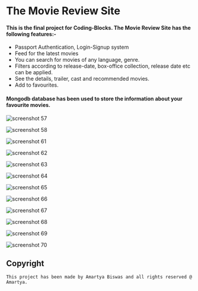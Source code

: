 # The Movie Review Site
#### This is the final project for Coding-Blocks. The Movie Review Site has the following features:-
  - Passport Authentication, Login-Signup system
  - Feed for the latest movies
  - You can search for movies of any language, genre.
  - Filters according to release-date, box-office collection, release date etc can be applied.
  - See the details, trailer, cast and recommended movies.
  - Add to favourites.
#### Mongodb database has been used to store the information about your favourite movies.

![screenshot 57](https://user-images.githubusercontent.com/31181068/36628025-be0de5d4-1971-11e8-88b3-a9f1ceddac46.png)

![screenshot 58](https://user-images.githubusercontent.com/31181068/36628027-c4e9cecc-1971-11e8-825d-ae23a8f95e1d.png)

![screenshot 61](https://user-images.githubusercontent.com/31181068/36628030-cf50297e-1971-11e8-892f-b47418a1c6ae.png)

![screenshot 62](https://user-images.githubusercontent.com/31181068/36628032-d4b65cb2-1971-11e8-849f-3714034fbab9.png)

![screenshot 63](https://user-images.githubusercontent.com/31181068/36628036-d938c504-1971-11e8-9dc8-786d8348a393.png)

![screenshot 64](https://user-images.githubusercontent.com/31181068/36628037-dd43ec96-1971-11e8-83de-f69ad9faecf4.png)

![screenshot 65](https://user-images.githubusercontent.com/31181068/36628039-e2e192ca-1971-11e8-8f6c-4009caa1c263.png)

![screenshot 66](https://user-images.githubusercontent.com/31181068/36628042-e64a4470-1971-11e8-89bb-e5ee612081d1.png)

![screenshot 67](https://user-images.githubusercontent.com/31181068/36628044-e9601176-1971-11e8-857b-29e9622ab5c5.png)

![screenshot 68](https://user-images.githubusercontent.com/31181068/36628047-ecb4de56-1971-11e8-96b9-ee3444cd5eac.png)

![screenshot 69](https://user-images.githubusercontent.com/31181068/36628049-ef313f6c-1971-11e8-8cd1-8fb356ce2f65.png)

![screenshot 70](https://user-images.githubusercontent.com/31181068/36628050-f13c7812-1971-11e8-999b-5cafd1d5e8d1.png)

## Copyright
```
This project has been made by Amartya Biswas and all rights reserved @ Amartya.
```
